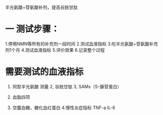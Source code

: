 
半光氨酸+苷氨酸补剂，提高谷胱甘肽

# 一 测试步骤：
1.停用NMN等所有的补充剂一段时间
2.测试血液指标
3.吃半光氨酸+苷氨酸补充剂1个月
4.测试血液指标
5.评价效果
6.记录整个过程

# 需要测试的血液指标
1. 同型半光氨酸 测量
2, 谷胱甘肽
3, SAMs（S-腺苷蛋白）

2. 血脂四项
3. 空腹血糖，糖化血红蛋白
4.慢性炎症指标 
  TNF-a 
  IL-6
